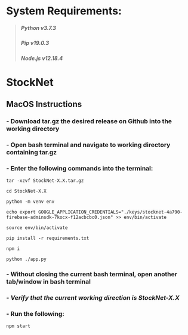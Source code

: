 # System Requirements:
> ##### Python v3.7.3
> ##### Pip v19.0.3
> ##### Node.js v12.18.4 

# StockNet 

## MacOS Instructions

###   - Download tar.gz the desired release on Github into the working directory

###   - Open bash terminal and navigate to working directory containing tar.gz

###   - Enter the following commands into the terminal:

`tar -xzvf StockNet-X.X.tar.gz`

`cd StockNet-X.X`

`python -m venv env`

`echo export GOOGLE_APPLICATION_CREDENTIALS="./keys/stocknet-4a790-firebase-adminsdk-7kocx-f12acbcbc0.json" >> env/bin/activate`

`source env/bin/activate`

`pip install -r requirements.txt`

`npm i`

`python ./app.py`


###   - Without closing the current bash terminal, open another tab/window in bash terminal

###   - *Verify that the current working direction is StockNet-X.X*

###   - Run the following:

`npm start`



